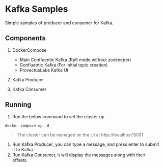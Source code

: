 # Kafka Samples

Simple samples of producer and consumer for Kafka.

## Components

1. DockerCompose
	- Main Confluentic Kafka (Raft mode without zookeeper)
	- Confluentic Kafka (For initial topic creation)
	- ProvectusLabs Kafka UI

2. Kafka Producer
3. Kafka Consumer

## Running

1. Run the below command to set the cluster up.
```
docker compose up -d
```

> The cluster can be managed on the UI at http://localhost15001

1. Run Kafka Producer, you can type a message, and press enter to submit it to Kafka
2. Run Kafka Consumer, it will display the messages along with their offsets.